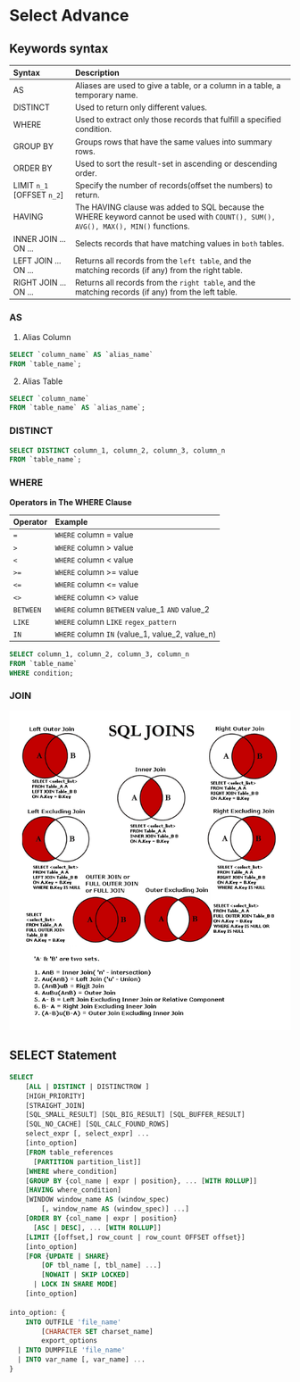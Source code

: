 # Select Advance

## Keywords syntax

| Syntax                     | Description                                                                                                                       |
|:---------------------------|:----------------------------------------------------------------------------------------------------------------------------------|
| AS                         | Aliases are used to give a table, or a column in a table, a temporary name.                                                       |
| DISTINCT                   | Used to return only different values.                                                                                             |
| WHERE                      | Used to extract only those records that fulfill a specified condition.                                                            |
| GROUP BY                   | Groups rows that have the same values into summary rows.                                                                          |
| ORDER BY                   | Used to sort the result-set in ascending or descending order.                                                                     |
| LIMIT `n_1` [OFFSET `n_2`] | Specify the number of records(offset the numbers) to return.                                                                      |
| HAVING                     | The HAVING clause was added to SQL because the WHERE keyword cannot be used with `COUNT(), SUM(), AVG(), MAX(), MIN()` functions. |
| INNER JOIN ... ON ...      | Selects records that have matching values in `both` tables.                                                                       |
| LEFT JOIN ... ON ...       | Returns all records from the `left table`, and the matching records (if any) from the right table.                                |
| RIGHT JOIN ... ON ...      | Returns all records from the `right table`, and the matching records (if any) from the left table.                                |

### AS

1. Alias Column 

```sql
SELECT `column_name` AS `alias_name`
FROM `table_name`;
```

2. Alias Table

```sql
SELECT `column_name`
FROM `table_name` AS `alias_name`;
```

### DISTINCT

```sql
SELECT DISTINCT column_1, column_2, column_3, column_n 
FROM `table_name`;
```

### WHERE

**Operators in The WHERE Clause**

| Operator  | Example                                     |
|:----------|:--------------------------------------------|
| `=`       | `WHERE` column = value                        |
| `>`       | `WHERE` column > value                        |
| `<`       | `WHERE` column < value                        |
| `>=`      | `WHERE` column >= value                       |
| `<=`      | `WHERE` column <= value                       |
| `<>`      | `WHERE` column <> value                       |
| `BETWEEN` | `WHERE` column `BETWEEN` value_1 `AND` value_2    |
| `LIKE`    | `WHERE` column `LIKE` `regex_pattern`           |
| `IN`      | `WHERE` column `IN` (value_1, value_2, value_n) |

```sql
SELECT column_1, column_2, column_3, column_n 
FROM `table_name`
WHERE condition;
```

### JOIN
![MySQL JOIN](https://raw.githubusercontent.com/StayHungryStayFoolish/notebook-img/master/img/MySQL/mysql_join.png?raw=true)

## SELECT Statement

```sql
SELECT
    [ALL | DISTINCT | DISTINCTROW ]
    [HIGH_PRIORITY]
    [STRAIGHT_JOIN]
    [SQL_SMALL_RESULT] [SQL_BIG_RESULT] [SQL_BUFFER_RESULT]
    [SQL_NO_CACHE] [SQL_CALC_FOUND_ROWS]
    select_expr [, select_expr] ...
    [into_option]
    [FROM table_references
      [PARTITION partition_list]]
    [WHERE where_condition]
    [GROUP BY {col_name | expr | position}, ... [WITH ROLLUP]]
    [HAVING where_condition]
    [WINDOW window_name AS (window_spec)
        [, window_name AS (window_spec)] ...]
    [ORDER BY {col_name | expr | position}
      [ASC | DESC], ... [WITH ROLLUP]]
    [LIMIT {[offset,] row_count | row_count OFFSET offset}]
    [into_option]
    [FOR {UPDATE | SHARE}
        [OF tbl_name [, tbl_name] ...]
        [NOWAIT | SKIP LOCKED]
      | LOCK IN SHARE MODE]
    [into_option]

into_option: {
    INTO OUTFILE 'file_name'
        [CHARACTER SET charset_name]
        export_options
  | INTO DUMPFILE 'file_name'
  | INTO var_name [, var_name] ...
}
```